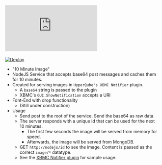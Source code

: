 ![HyperIcon](http://img.dafont.com/preview.php?text=HyperIcon&ttf=squared_display0&ext=1&size=64&psize=m&y=53)
====

[![Deploy](https://www.herokucdn.com/deploy/button.png)](https://heroku.com/deploy)

* "10 Minute Image"
* NodeJS Service that accepts base64 post messages and caches them for 10 minutes.
* Created for serving images in `HyperQube's XBMC Notifier` plugin.
	* A `base64` string is passed to the plugin
	* XBMC's `GUI.ShowNotification` accepts a URI
* Font-End with drop functionality
	* (Still under construction)
* Usage
    * Send post to the root of the service. Send the base64 as raw data.
    * The server responds with a unique id that can be used for the next 10 minutes.
    	* The first few seconds the image will be served from memory for speed.
    	* Afterwards, the image will be served from MongoDB.
    * GET `http://nodejs/id` to see the image. Content is passed as the correct `image/*` datatype.
    * See the [XBMC Notifier plugin](https://github.com/steventhuriot/HyperQube-Plugins) for sample usage.
